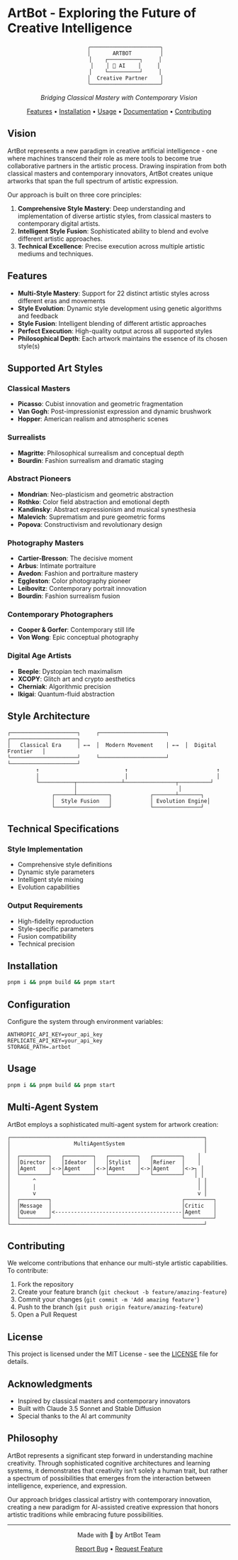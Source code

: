 # ArtBot - Exploring the Future of Creative Intelligence

<div align="center">

```ascii
    ╭──────────────────────╮
    │       ARTBOT         │
    │    ┌──────────┐     │
    │    │ 🎨 AI    │     │
    │    └──────────┘     │
    │  Creative Partner    │
    ╰──────────────────────╯
```

*Bridging Classical Mastery with Contemporary Vision*

[Features](#features) • [Installation](#installation) • [Usage](#usage) • [Documentation](#documentation) • [Contributing](#contributing)

</div>

## Vision

ArtBot represents a new paradigm in creative artificial intelligence - one where machines transcend their role as mere tools to become true collaborative partners in the artistic process. Drawing inspiration from both classical masters and contemporary innovators, ArtBot creates unique artworks that span the full spectrum of artistic expression.

Our approach is built on three core principles:

1. **Comprehensive Style Mastery**: Deep understanding and implementation of diverse artistic styles, from classical masters to contemporary digital artists.
2. **Intelligent Style Fusion**: Sophisticated ability to blend and evolve different artistic approaches.
3. **Technical Excellence**: Precise execution across multiple artistic mediums and techniques.

## Features

- **Multi-Style Mastery**: Support for 22 distinct artistic styles across different eras and movements
- **Style Evolution**: Dynamic style development using genetic algorithms and feedback
- **Style Fusion**: Intelligent blending of different artistic approaches
- **Perfect Execution**: High-quality output across all supported styles
- **Philosophical Depth**: Each artwork maintains the essence of its chosen style(s)

## Supported Art Styles

### Classical Masters
- **Picasso**: Cubist innovation and geometric fragmentation
- **Van Gogh**: Post-impressionist expression and dynamic brushwork
- **Hopper**: American realism and atmospheric scenes

### Surrealists
- **Magritte**: Philosophical surrealism and conceptual depth
- **Bourdin**: Fashion surrealism and dramatic staging

### Abstract Pioneers
- **Mondrian**: Neo-plasticism and geometric abstraction
- **Rothko**: Color field abstraction and emotional depth
- **Kandinsky**: Abstract expressionism and musical synesthesia
- **Malevich**: Suprematism and pure geometric forms
- **Popova**: Constructivism and revolutionary design

### Photography Masters
- **Cartier-Bresson**: The decisive moment
- **Arbus**: Intimate portraiture
- **Avedon**: Fashion and portraiture mastery
- **Eggleston**: Color photography pioneer
- **Leibovitz**: Contemporary portrait innovation
- **Bourdin**: Fashion surrealism fusion

### Contemporary Photographers
- **Cooper & Gorfer**: Contemporary still life
- **Von Wong**: Epic conceptual photography

### Digital Age Artists
- **Beeple**: Dystopian tech maximalism
- **XCOPY**: Glitch art and crypto aesthetics
- **Cherniak**: Algorithmic precision
- **Ikigai**: Quantum-fluid abstraction

## Style Architecture

```
┌─────────────────────┐     ┌─────────────────────┐     ┌─────────────────────┐
│   Classical Era     │ ←→  │  Modern Movement    │ ←→  │  Digital Frontier   │
└─────────────────────┘     └─────────────────────┘     └─────────────────────┘
         ↑                           ↑                            ↑
         │                           │                            │
         └───────────┬──────────────┴────────────────┬──────────┘
                     │                                │
              ┌──────┴──────────┐            ┌───────┴───────┐
              │  Style Fusion   │            │ Evolution Engine│
              └─────────────────┘            └───────────────┘
```

## Technical Specifications

### Style Implementation
- Comprehensive style definitions
- Dynamic style parameters
- Intelligent style mixing
- Evolution capabilities

### Output Requirements
- High-fidelity reproduction
- Style-specific parameters
- Fusion compatibility
- Technical precision

## Installation

```bash
pnpm i && pnpm build && pnpm start

```

## Configuration

Configure the system through environment variables:

```env
ANTHROPIC_API_KEY=your_api_key
REPLICATE_API_KEY=your_api_key
STORAGE_PATH=.artbot
```

## Usage

```bash
pnpm i && pnpm build && pnpm start
```

## Multi-Agent System

ArtBot employs a sophisticated multi-agent system for artwork creation:

```
┌─────────────────────────────────────────────────────────────┐
│                    MultiAgentSystem                         │
│                                                             │
│  ┌─────────┐   ┌─────────┐   ┌─────────┐   ┌─────────┐    │
│  │Director │   │Ideator  │   │Stylist  │   │Refiner  │    │
│  │Agent    │<->│Agent    │<->│Agent    │<->│Agent    │<->┐ │
│  └─────────┘   └─────────┘   └─────────┘   └─────────┘   │ │
│       ^                                                   │ │
│       │                                                   │ │
│       v                                                   v │
│  ┌─────────┐                                         ┌─────────┐
│  │Message  │                                         │Critic   │
│  │Queue    │<----------------------------------------│Agent    │
│  └─────────┘                                         └─────────┘
└─────────────────────────────────────────────────────────────┘
```

## Contributing

We welcome contributions that enhance our multi-style artistic capabilities. To contribute:

1. Fork the repository
2. Create your feature branch (`git checkout -b feature/amazing-feature`)
3. Commit your changes (`git commit -m 'Add amazing feature'`)
4. Push to the branch (`git push origin feature/amazing-feature`)
5. Open a Pull Request

## License

This project is licensed under the MIT License - see the [LICENSE](LICENSE) file for details.

## Acknowledgments

- Inspired by classical masters and contemporary innovators
- Built with Claude 3.5 Sonnet and Stable Diffusion
- Special thanks to the AI art community

## Philosophy

ArtBot represents a significant step forward in understanding machine creativity. Through sophisticated cognitive architectures and learning systems, it demonstrates that creativity isn't solely a human trait, but rather a spectrum of possibilities that emerges from the interaction between intelligence, experience, and expression.

Our approach bridges classical artistry with contemporary innovation, creating a new paradigm for AI-assisted creative expression that honors artistic traditions while embracing future possibilities.

<div align="center">

---

Made with 🎨 by ArtBot Team

[Report Bug](https://github.com/yourusername/artbot/issues) • [Request Feature](https://github.com/yourusername/artbot/issues)

</div>
